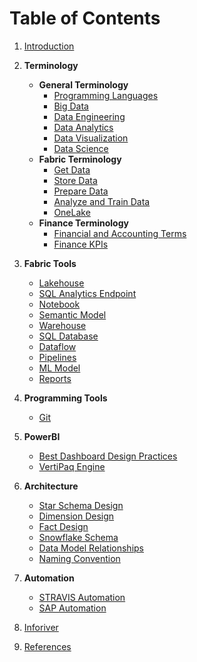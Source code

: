 # Table of Contents

1. [Introduction](introduction/)

2. **Terminology**
   - **General Terminology**  
     - [Programming Languages](general_terminology/languages/)  
     - [Big Data](general_terminology/big_data/)  
     - [Data Engineering](general_terminology/data_engineering/)  
     - [Data Analytics](general_terminology/data_analytics/)  
     - [Data Visualization](general_terminology/data_viz/)  
     - [Data Science](general_terminology/data_science/)  
   - **Fabric Terminology**  
     - [Get Data](terminology/get_data/)  
     - [Store Data](terminology/store_data/)  
     - [Prepare Data](terminology/prepare_data/)  
     - [Analyze and Train Data](terminology/analyze_train_data/)  
     - [OneLake](terminology/onelake/)  
   - **Finance Terminology**  
     - [Financial and Accounting Terms](finance_terms/finance_accounting_terms/)  
     - [Finance KPIs](finance_terms/finance_kpi/)  

3. **Fabric Tools**
   - [Lakehouse](fabric_tools/lakehouse/)  
   - [SQL Analytics Endpoint](fabric_tools/sql_endpoint/)  
   - [Notebook](fabric_tools/notebook/)  
   - [Semantic Model](fabric_tools/semantic_model/)  
   - [Warehouse](fabric_tools/warehouse/)  
   - [SQL Database](fabric_tools/sql_database/)  
   - [Dataflow](fabric_tools/dataflow/)  
   - [Pipelines](fabric_tools/pipelines/)  
   - [ML Model](fabric_tools/ml_model/)  
   - [Reports](fabric_tools/reports/)  

4. **Programming Tools**
   - [Git](programming_tools/git/)  

5. **PowerBI**
   - [Best Dashboard Design Practices](power_bi/best_design_pracs/)  
   - [VertiPaq Engine](power_bi/vertipaq/)  

6. **Architecture** 
   - [Star Schema Design](architecture/star_schema/)  
   - [Dimension Design](architecture/dimension_design/)  
   - [Fact Design](architecture/fact_design/)  
   - [Snowflake Schema](architecture/snowflake/)  
   - [Data Model Relationships](architecture/relationships/)  
   - [Naming Convention](architecture/naming_convention/)  

7. **Automation**
   - [STRAVIS Automation](automation/stravis_automation/)  
   - [SAP Automation](automation/sap_automation/)  

8. [Inforiver](inforiver/)  

9. [References](references/)  
